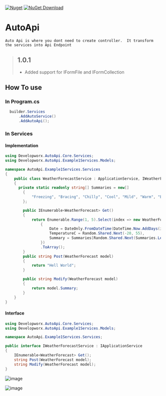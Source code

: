 [![Nuget](https://github.com/dadotnetkid/AutoApi/actions/workflows/main.yml/badge.svg)](https://github.com/dadotnetkid/AutoApi/actions/workflows/main.yml)
[![NuGet Download](https://img.shields.io/nuget/dt/Developworx.AutoApi.Core.svg?style=flat-square)](https://www.nuget.org/packages/Developworx.AutoApi.Core)
# AutoApi
`Auto Api is where you dont need to create controller. 
It transform the services into Api Endpoint
`

> ## 1.0.1
> 
> - Added support for IFormFile and IFormCollection

## How To use

### In Program.cs

``` Program.cs
  builder.Services
      .AddAutoService()
      .AddAutoApi();
```
### In Services

#### Implementation
```c#
using Developworx.AutoApi.Core.Services;
using Developworx.AutoApi.Example1Services.Models;

namespace AutoApi.Example1Services.Services
{
    public class WeatherForecastService : ApplicationService, IWeatherForecastService
    {
      private static readonly string[] Summaries = new[]
        {
            "Freezing", "Bracing", "Chilly", "Cool", "Mild", "Warm", "Balmy", "Hot", "Sweltering", "Scorching"
        };

        public IEnumerable<WeatherForecast> Get()
        {
            return Enumerable.Range(1, 5).Select(index => new WeatherForecast
                {
                    Date = DateOnly.FromDateTime(DateTime.Now.AddDays(index)),
                    TemperatureC = Random.Shared.Next(-20, 55),
                    Summary = Summaries[Random.Shared.Next(Summaries.Length)]
                })
                .ToArray();
        }
        public string Post(WeatherForecast model)
        {
            return "Hell World";
        }

        public string Modify(WeatherForecast model)
        {
            return model.Summary;
        }
    }
}

```


#### Interface
```c#
using Developworx.AutoApi.Core.Services;
using Developworx.AutoApi.Example1Services.Models;

namespace AutoApi.Example1Services.Services;

public interface IWeatherForecastService : IApplicationService
{
    IEnumerable<WeatherForecast> Get();
    string Post(WeatherForecast model);
    string Modify(WeatherForecast model);
}

```
![image](https://github.com/dadotnetkid/AutoApi/assets/13300183/44f4c231-55c8-4775-a70b-e70d92ca66c6)

![image](https://github.com/dadotnetkid/AutoApi/assets/13300183/d6904057-c2f4-4045-a89e-f1e69f34c7e3)

